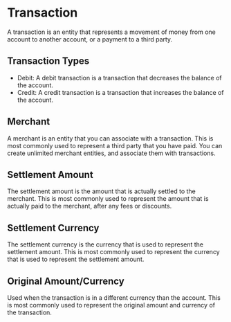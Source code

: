 # Transaction

A transaction is an entity that represents a movement of money from one account to another account, or a payment to a third party.

## Transaction Types

- Debit: A debit transaction is a transaction that decreases the balance of the account.
- Credit: A credit transaction is a transaction that increases the balance of the account.

## Merchant

A merchant is an entity that you can associate with a transaction. This is most commonly used to represent a third party that you have paid. You can create unlimited merchant entities, and associate them with transactions.

## Settlement Amount

The settlement amount is the amount that is actually settled to the merchant. This is most commonly used to represent the amount that is actually paid to the merchant, after any fees or discounts.

## Settlement Currency

The settlement currency is the currency that is used to represent the settlement amount. This is most commonly used to represent the currency that is used to represent the settlement amount.

## Original Amount/Currency

Used when the transaction is in a different currency than the account. This is most commonly used to represent the original amount and currency of the transaction.
